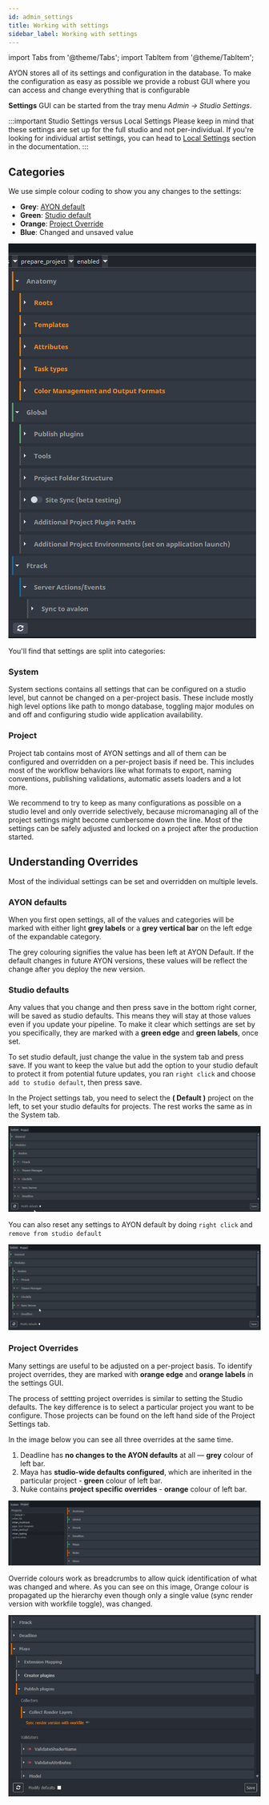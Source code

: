 ```yaml
---
id: admin_settings
title: Working with settings
sidebar_label: Working with settings
---
```


import Tabs from '@theme/Tabs';
import TabItem from '@theme/TabItem';

AYON stores all of its settings and configuration in the database. To make the configuration as easy as possible we provide a robust GUI where you can access and change everything that is configurable

**Settings** GUI can be started from the tray menu *Admin -> Studio Settings*.

:::important Studio Settings versus Local Settings
Please keep in mind that these settings are set up for the full studio and not per-individual. If you're looking for individual artist settings, you can head to
[Local Settings](admin_settings_local.md) section in the documentation.
:::


## Categories

We use simple colour coding to show you any changes to the settings:
- **Grey**: [AYON default](#ayon-defaults)
- **Green**: [Studio default](#ayon-defaults)
- **Orange**: [Project Override](#project-overrides)
- **Blue**: Changed and unsaved value

![Colour coding](assets/settings/settings_colour_coding.png)

You'll find that settings are split into categories:

### System

System sections contains all settings that can be configured on a studio level, but cannot be changed on a per-project basis. These include mostly high level options like path to mongo database, toggling major modules on and off and configuring studio wide application availability.

### Project

Project tab contains most of AYON settings and all of them can be configured and overridden on a per-project basis if need be. This includes most of the workflow behaviors like what formats to export, naming conventions, publishing validations, automatic assets loaders and a lot more.

We recommend to try to keep as many configurations as possible on a studio level and only override selectively, because micromanaging all of the project settings might become cumbersome down the line. Most of the settings can be safely adjusted and locked on a project after the production started.

## Understanding Overrides

Most of the individual settings can be set and overridden on multiple levels.

### AYON defaults
When you first open settings, all of the values and categories will be marked with either light **grey labels** or a **grey vertical bar** on the left edge of the expandable category.

The grey colouring signifies the value has been left at AYON Default. If the default changes in future AYON versions, these values will be reflect the change after you deploy the new version.

### Studio defaults

Any values that you change and then press save in the bottom right corner, will be saved as studio defaults. This means they will stay at those values even if you update your pipeline. To make it clear which settings are set by you specifically, they are marked with a **green edge** and **green labels**, once set.

To set studio default, just change the value in the system tab and press save. If you want to keep the value but add the option to your studio default to protect it from potential future updates, you ran `right click` and choose `add to studio default`, then press save.

In the Project settings tab, you need to select the **( Default )** project on the left, to set your studio defaults for projects. The rest works the same as in the System tab.

![studio_defaults](assets/settings/studio_defaults.gif)

You can also reset any settings to AYON default by doing `right click` and `remove from studio default`

![studio_defaults](assets/settings/studio_defaults_remove.gif)

### Project Overrides

Many settings are useful to be adjusted on a per-project basis. To identify project overrides, they are marked with **orange edge** and **orange labels** in the settings GUI.

The process of settting project overrides is similar to setting the Studio defaults. The key difference is to select a particular project you want to be configure. Those projects can be found on the left hand side of the Project Settings tab.

In the image below you can see all three overrides at the same time.
1. Deadline has **no changes to the AYON defaults** at all — **grey** colour of left bar.
2. Maya has **studio-wide defaults configured**, which are inherited in the particular project - **green** colour of left bar.
3. Nuke contains **project specific overrides** - **orange** colour of left bar.

![colours_01](assets/settings/colours_02.png)

Override colours work as breadcrumbs to allow quick identification of what was changed and where. As you can see on this image, Orange colour is propagated up the hierarchy even though only a single value (sync render version with workfile toggle), was changed.

![override_breadcumbs](assets/settings/override_breadcrumbs.png)
